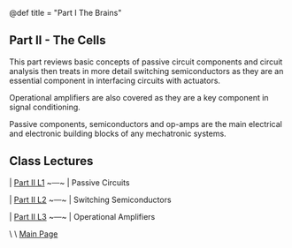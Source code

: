 @def title = "Part I The Brains"

## Part II - The Cells
This part reviews basic concepts of passive circuit components and circuit analysis then treats in more detail switching semiconductors as they are an essential component in interfacing circuits with actuators. 

Operational amplifiers are also covered as they are a key component in signal conditioning. 

Passive components, semiconductors and op-amps are the main electrical and electronic building blocks of any mechatronic systems. 

<!-- TODO: ADD diagram of system response with fancy animation  -->

## Class Lectures

| [Part II L1](../lecture1/index.html)  ~~~&ensp;&ensp;~~~ | Passive Circuits
 
| [Part II L2](../lecture2/index.html)  ~~~&ensp;&ensp;~~~ | Switching Semiconductors
 
| [Part II L3](../lecture3/index.html)  ~~~&ensp;&ensp;~~~ | Operational Amplifiers
  
\\
\\
[Main Page](/index.html)